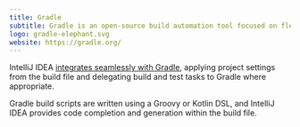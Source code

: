 ```yaml
---
title: Gradle
subtitle: Gradle is an open-source build automation tool focused on flexibility and performance.
logo: gradle-elephant.svg
website: https://gradle.org/
---
```


IntelliJ IDEA [integrates seamlessly with Gradle](https://www.jetbrains.com/help/idea/gradle.html), applying project settings from the build file and delegating build and test tasks to Gradle where appropriate.

Gradle build scripts are written using a Groovy or Kotlin DSL, and IntelliJ IDEA provides code completion and generation within the build file.